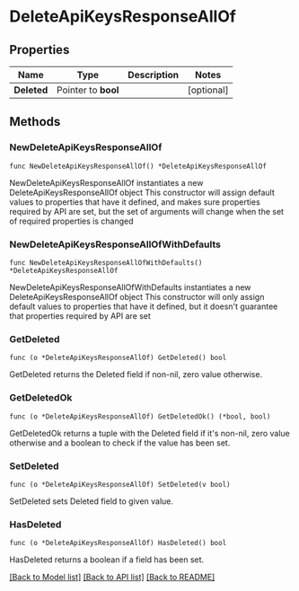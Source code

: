 # DeleteApiKeysResponseAllOf

## Properties

Name | Type | Description | Notes
------------ | ------------- | ------------- | -------------
**Deleted** | Pointer to **bool** |  | [optional] 

## Methods

### NewDeleteApiKeysResponseAllOf

`func NewDeleteApiKeysResponseAllOf() *DeleteApiKeysResponseAllOf`

NewDeleteApiKeysResponseAllOf instantiates a new DeleteApiKeysResponseAllOf object
This constructor will assign default values to properties that have it defined,
and makes sure properties required by API are set, but the set of arguments
will change when the set of required properties is changed

### NewDeleteApiKeysResponseAllOfWithDefaults

`func NewDeleteApiKeysResponseAllOfWithDefaults() *DeleteApiKeysResponseAllOf`

NewDeleteApiKeysResponseAllOfWithDefaults instantiates a new DeleteApiKeysResponseAllOf object
This constructor will only assign default values to properties that have it defined,
but it doesn't guarantee that properties required by API are set

### GetDeleted

`func (o *DeleteApiKeysResponseAllOf) GetDeleted() bool`

GetDeleted returns the Deleted field if non-nil, zero value otherwise.

### GetDeletedOk

`func (o *DeleteApiKeysResponseAllOf) GetDeletedOk() (*bool, bool)`

GetDeletedOk returns a tuple with the Deleted field if it's non-nil, zero value otherwise
and a boolean to check if the value has been set.

### SetDeleted

`func (o *DeleteApiKeysResponseAllOf) SetDeleted(v bool)`

SetDeleted sets Deleted field to given value.

### HasDeleted

`func (o *DeleteApiKeysResponseAllOf) HasDeleted() bool`

HasDeleted returns a boolean if a field has been set.


[[Back to Model list]](../README.md#documentation-for-models) [[Back to API list]](../README.md#documentation-for-api-endpoints) [[Back to README]](../README.md)


